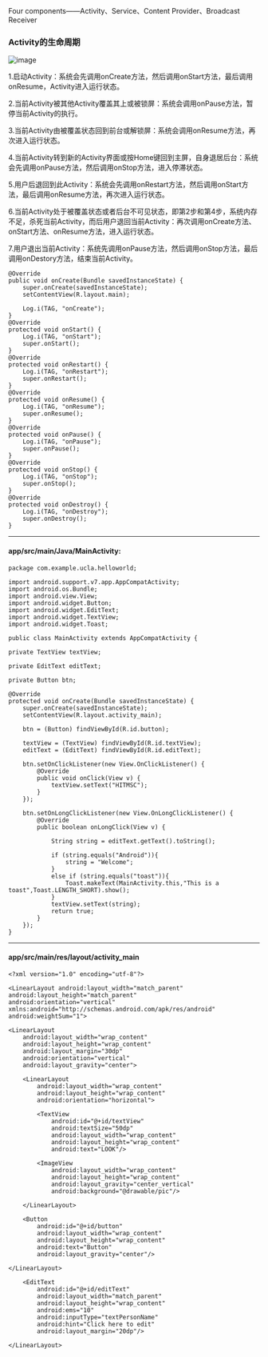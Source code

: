 Four components——Activity、Service、Content Provider、Broadcast Receiver

### Activity的生命周期
![image](http://hi.csdn.net/attachment/201109/1/0_1314838777He6C.gif)

1.启动Activity：系统会先调用onCreate方法，然后调用onStart方法，最后调用onResume，Activity进入运行状态。

2.当前Activity被其他Activity覆盖其上或被锁屏：系统会调用onPause方法，暂停当前Activity的执行。

3.当前Activity由被覆盖状态回到前台或解锁屏：系统会调用onResume方法，再次进入运行状态。

4.当前Activity转到新的Activity界面或按Home键回到主屏，自身退居后台：系统会先调用onPause方法，然后调用onStop方法，进入停滞状态。

5.用户后退回到此Activity：系统会先调用onRestart方法，然后调用onStart方法，最后调用onResume方法，再次进入运行状态。

6.当前Activity处于被覆盖状态或者后台不可见状态，即第2步和第4步，系统内存不足，杀死当前Activity，而后用户退回当前Activity：再次调用onCreate方法、onStart方法、onResume方法，进入运行状态。

7.用户退出当前Activity：系统先调用onPause方法，然后调用onStop方法，最后调用onDestory方法，结束当前Activity。

    @Override  
    public void onCreate(Bundle savedInstanceState) {  
        super.onCreate(savedInstanceState);  
        setContentView(R.layout.main);  
          
        Log.i(TAG, "onCreate");  
    }  
    @Override  
    protected void onStart() {  
        Log.i(TAG, "onStart");  
        super.onStart();  
    }  
    @Override  
    protected void onRestart() {  
        Log.i(TAG, "onRestart");  
        super.onRestart();  
    }  
    @Override  
    protected void onResume() {  
        Log.i(TAG, "onResume");  
        super.onResume();  
    }  
    @Override  
    protected void onPause() {  
        Log.i(TAG, "onPause");  
        super.onPause();  
    }  
    @Override  
    protected void onStop() {  
        Log.i(TAG, "onStop");  
        super.onStop();  
    }  
    @Override  
    protected void onDestroy() {  
        Log.i(TAG, "onDestroy");  
        super.onDestroy();  
    }
    
    
    

---
#### app/src/main/Java/MainActivity:

    package com.example.ucla.helloworld;

    import android.support.v7.app.AppCompatActivity;
    import android.os.Bundle;
    import android.view.View;
    import android.widget.Button;
    import android.widget.EditText;
    import android.widget.TextView;
    import android.widget.Toast;

    public class MainActivity extends AppCompatActivity {

    private TextView textView;

    private EditText editText;

    private Button btn;

    @Override
    protected void onCreate(Bundle savedInstanceState) {
        super.onCreate(savedInstanceState);
        setContentView(R.layout.activity_main);

        btn = (Button) findViewById(R.id.button);

        textView = (TextView) findViewById(R.id.textView);
        editText = (EditText) findViewById(R.id.editText);

        btn.setOnClickListener(new View.OnClickListener() {
            @Override
            public void onClick(View v) {
                textView.setText("HITMSC");
            }
        });

        btn.setOnLongClickListener(new View.OnLongClickListener() {
            @Override
            public boolean onLongClick(View v) {

                String string = editText.getText().toString();

                if (string.equals("Android")){
                    string = "Welcome";
                }
                else if (string.equals("toast")){
                    Toast.makeText(MainActivity.this,"This is a toast",Toast.LENGTH_SHORT).show();
                }
                textView.setText(string);
                return true;
            }
        });
    }
    

---
#### app/src/main/res/layout/activity_main

    <?xml version="1.0" encoding="utf-8"?>

    <LinearLayout android:layout_width="match_parent"
    android:layout_height="match_parent"
    android:orientation="vertical"
    xmlns:android="http://schemas.android.com/apk/res/android"
    android:weightSum="1">

    <LinearLayout
        android:layout_width="wrap_content"
        android:layout_height="wrap_content"
        android:layout_margin="30dp"
        android:orientation="vertical"
        android:layout_gravity="center">

        <LinearLayout
            android:layout_width="wrap_content"
            android:layout_height="wrap_content"
            android:orientation="horizontal">

            <TextView
                android:id="@+id/textView"
                android:textSize="50dp"
                android:layout_width="wrap_content"
                android:layout_height="wrap_content"
                android:text="LOOK"/>

            <ImageView
                android:layout_width="wrap_content"
                android:layout_height="wrap_content"
                android:layout_gravity="center_vertical"
                android:background="@drawable/pic"/>

        </LinearLayout>

        <Button
            android:id="@+id/button"
            android:layout_width="wrap_content"
            android:layout_height="wrap_content"
            android:text="Button"
            android:layout_gravity="center"/>

    </LinearLayout>

        <EditText
            android:id="@+id/editText"
            android:layout_width="match_parent"
            android:layout_height="wrap_content"
            android:ems="10"
            android:inputType="textPersonName"
            android:hint="Click here to edit"
            android:layout_margin="20dp"/>

    </LinearLayout>
